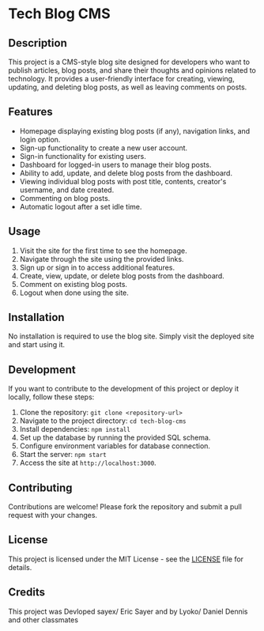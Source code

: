 # Tech Blog CMS

## Description

This project is a CMS-style blog site designed for developers who want to publish articles, blog posts, and share their thoughts and opinions related to technology. It provides a user-friendly interface for creating, viewing, updating, and deleting blog posts, as well as leaving comments on posts.

## Features

- Homepage displaying existing blog posts (if any), navigation links, and login option.
- Sign-up functionality to create a new user account.
- Sign-in functionality for existing users.
- Dashboard for logged-in users to manage their blog posts.
- Ability to add, update, and delete blog posts from the dashboard.
- Viewing individual blog posts with post title, contents, creator's username, and date created.
- Commenting on blog posts.
- Automatic logout after a set idle time.

## Usage

1. Visit the site for the first time to see the homepage.
2. Navigate through the site using the provided links.
3. Sign up or sign in to access additional features.
4. Create, view, update, or delete blog posts from the dashboard.
5. Comment on existing blog posts.
6. Logout when done using the site.

## Installation

No installation is required to use the blog site. Simply visit the deployed site and start using it.

## Development

If you want to contribute to the development of this project or deploy it locally, follow these steps:

1. Clone the repository: `git clone <repository-url>`
2. Navigate to the project directory: `cd tech-blog-cms`
3. Install dependencies: `npm install`
4. Set up the database by running the provided SQL schema.
5. Configure environment variables for database connection.
6. Start the server: `npm start`
7. Access the site at `http://localhost:3000`.

## Contributing

Contributions are welcome! Please fork the repository and submit a pull request with your changes.

## License

This project is licensed under the MIT License - see the [LICENSE](LICENSE) file for details.

## Credits

This project was Devloped sayex/
Eric Sayer and  by Lyoko/ Daniel Dennis and other classmates 